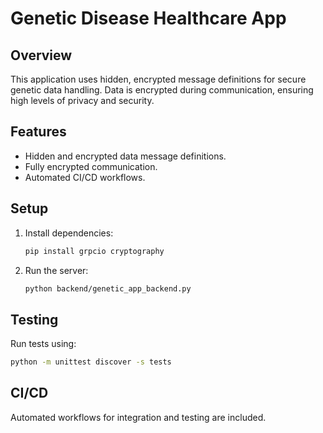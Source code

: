 
# Genetic Disease Healthcare App

## Overview
This application uses hidden, encrypted message definitions for secure genetic data handling. Data is encrypted during communication, ensuring high levels of privacy and security.

## Features
- Hidden and encrypted data message definitions.
- Fully encrypted communication.
- Automated CI/CD workflows.

## Setup
1. Install dependencies:
   ```bash
   pip install grpcio cryptography
   ```
2. Run the server:
   ```bash
   python backend/genetic_app_backend.py
   ```

## Testing
Run tests using:
```bash
python -m unittest discover -s tests
```

## CI/CD
Automated workflows for integration and testing are included.
